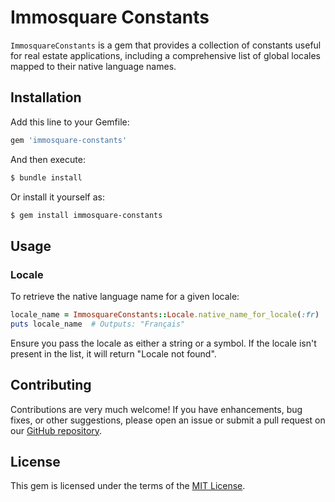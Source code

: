 # Immosquare Constants

`ImmosquareConstants` is a gem that provides a collection of constants useful for real estate applications, including a comprehensive list of global locales mapped to their native language names.

## Installation

Add this line to your Gemfile:

```ruby
gem 'immosquare-constants'
```

And then execute:

```sh
$ bundle install
```

Or install it yourself as:

```sh
$ gem install immosquare-constants
```

## Usage

### Locale

To retrieve the native language name for a given locale:

```ruby
locale_name = ImmosquareConstants::Locale.native_name_for_locale(:fr)
puts locale_name  # Outputs: "Français"
```

Ensure you pass the locale as either a string or a symbol. If the locale isn't present in the list, it will return "Locale not found".

## Contributing

Contributions are very much welcome! If you have enhancements, bug fixes, or other suggestions, please open an issue or submit a pull request on our [GitHub repository](https://github.com/IMMOSQUARE/immosquare-constants).

## License

This gem is licensed under the terms of the [MIT License](https://opensource.org/licenses/MIT).
